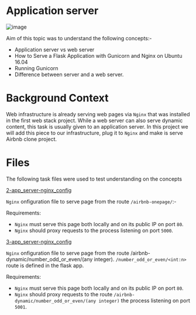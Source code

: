 # Application server

![image](https://user-images.githubusercontent.com/44834632/136392310-4920a79f-120e-4d20-affa-dc8b9cced2eb.png)

Aim of this topic was to understand the following concepts:-

* Application server vs web server
* How to Serve a Flask Application with Gunicorn and Nginx on Ubuntu 16.04 
* Running Gunicorn
* Difference between server and a web server.

# Background Context

Web infrastructure is already serving web pages via `Nginx` that was installed in the first web stack project. While a web server can also serve dynamic content, this task is usually given to an application server. In this project we will add this piece to our infrastructure, plug it to `Nginx` and make is serve Airbnb clone project.

# Files

The following task files were used to test understanding on the concepts

[2-app_server-nginx_config](./2-app_server-nginx_config)

`Nginx` onfiguration file to serve page from the route `/airbnb-onepage/`:-

Requirements:

* `Nginx` must serve this page both locally and on its public IP on port `80`.
* `Nginx` should proxy requests to the process listening on port `5000`.

[3-app_server-nginx_config](./3-app_server-nginx_config)

`Nginx` onfiguration file to serve page from the route /airbnb-dynamic/number_odd_or_even/(any integer). `/number_odd_or_even/<int:n>` route is defined in the flask app.

Requirements:

* `Nginx` must serve this page both locally and on its public IP on port `80`.
* `Nginx` should proxy requests to the route `/airbnb-dynamic/number_odd_or_even/(any integer)` the process listening on port `5001`.
